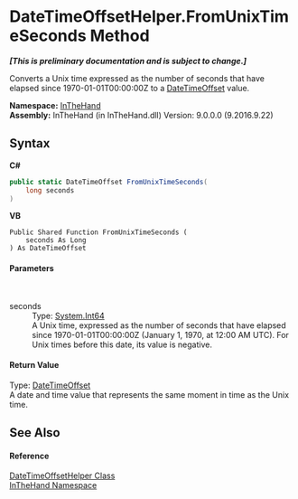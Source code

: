 # DateTimeOffsetHelper.FromUnixTimeSeconds Method 
 _**\[This is preliminary documentation and is subject to change.\]**_

Converts a Unix time expressed as the number of seconds that have elapsed since 1970-01-01T00:00:00Z to a <a href="http://msdn2.microsoft.com/en-us/library/bb341783" target="_blank">DateTimeOffset</a> value.

**Namespace:**&nbsp;<a href="N_InTheHand">InTheHand</a><br />**Assembly:**&nbsp;InTheHand (in InTheHand.dll) Version: 9.0.0.0 (9.2016.9.22)

## Syntax

**C#**<br />
``` C#
public static DateTimeOffset FromUnixTimeSeconds(
	long seconds
)
```

**VB**<br />
``` VB
Public Shared Function FromUnixTimeSeconds ( 
	seconds As Long
) As DateTimeOffset
```


#### Parameters
&nbsp;<dl><dt>seconds</dt><dd>Type: <a href="http://msdn2.microsoft.com/en-us/library/6yy583ek" target="_blank">System.Int64</a><br />A Unix time, expressed as the number of seconds that have elapsed since 1970-01-01T00:00:00Z (January 1, 1970, at 12:00 AM UTC). For Unix times before this date, its value is negative.</dd></dl>

#### Return Value
Type: <a href="http://msdn2.microsoft.com/en-us/library/bb341783" target="_blank">DateTimeOffset</a><br />A date and time value that represents the same moment in time as the Unix time.

## See Also


#### Reference
<a href="T_InTheHand_DateTimeOffsetHelper">DateTimeOffsetHelper Class</a><br /><a href="N_InTheHand">InTheHand Namespace</a><br />